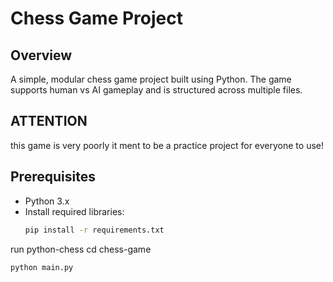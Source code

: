 # Chess Game Project

## Overview
A simple, modular chess game project built using Python. The game supports human vs AI gameplay and is structured across multiple files.

## ATTENTION 
this game is very poorly it ment to be a practice project for everyone to use!

## Prerequisites
- Python 3.x
- Install required libraries:
  ```bash
  pip install -r requirements.txt
run python-chess
cd chess-game
  ```bash
  python main.py
